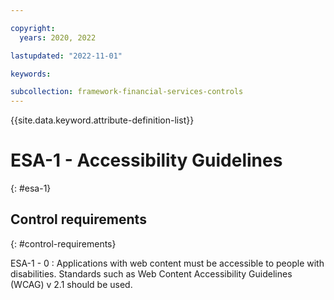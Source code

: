 ```yaml
---

copyright:
  years: 2020, 2022

lastupdated: "2022-11-01"

keywords:

subcollection: framework-financial-services-controls
---
```


{{site.data.keyword.attribute-definition-list}}

               
# ESA-1 - Accessibility Guidelines
{: #esa-1}

## Control requirements
{: #control-requirements}

ESA-1 - 0
    : Applications with web content must be accessible to people with disabilities. Standards such as Web Content Accessibility Guidelines (WCAG) v 2.1 should be used.





